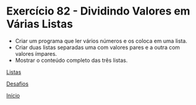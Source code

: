 # Exercício 82 - Dividindo Valores em Várias Listas

- Criar um programa que ler vários números e os coloca em uma lista.
- Criar duas listas separadas uma com valores pares e a outra com valores ímpares.
- Mostrar o conteúdo completo das três listas.

[Listas]()

[Desafios](https://github.com/NandesLima/python-codigos/tree/master/desafios)

[Início](https://github.com/NandesLima/python-codigos)